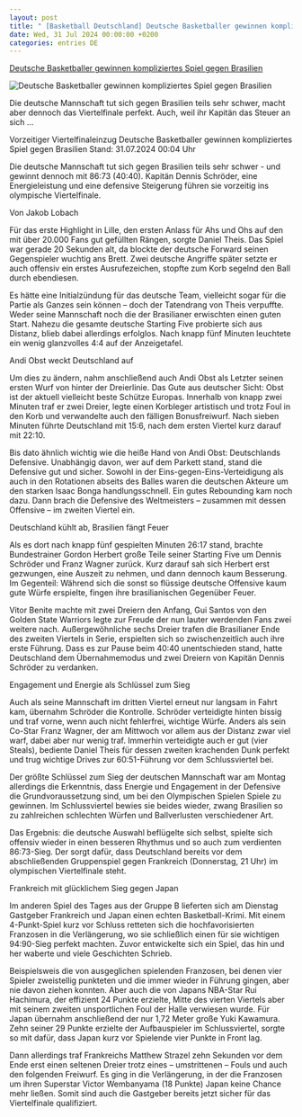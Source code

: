 ```yaml
---
layout: post
title: " [Basketball Deutschland] Deutsche Basketballer gewinnen kompliziertes Spiel gegen Brasilien"
date: Wed, 31 Jul 2024 00:00:00 +0200
categories: entries DE
---
```

[Deutsche Basketballer gewinnen kompliziertes Spiel gegen Brasilien](https://www.sportschau.de/olympia/deutsche-basketballer-gewinnen-kompliziertes-spiel-gegen-brasilien-und-stehen-im-viertelfinale,olympia-paris-basketball-deutschland-brasilien-frankreich-japan-100.html)

![Deutsche Basketballer gewinnen kompliziertes Spiel gegen Brasilien](https://images.sportschau.de/image/d115f87f-cadf-41a8-b245-6ec6c74d6ff8/AAABkQVScpk/AAABjwnlFvA/16x9-1280/basketball-252.jpg)

Die deutsche Mannschaft tut sich gegen Brasilien teils sehr schwer, macht aber dennoch das Viertelfinale perfekt. Auch, weil ihr Kapitän das Steuer an sich ...

Vorzeitiger Viertelfinaleinzug Deutsche Basketballer gewinnen kompliziertes Spiel gegen Brasilien Stand: 31.07.2024 00:04 Uhr

Die deutsche Mannschaft tut sich gegen Brasilien teils sehr schwer - und gewinnt dennoch mit 86:73 (40:40). Kapitän Dennis Schröder, eine Energieleistung und eine defensive Steigerung führen sie vorzeitig ins olympische Viertelfinale.

Von Jakob Lobach

Für das erste Highlight in Lille, den ersten Anlass für Ahs und Ohs auf den mit über 20.000 Fans gut gefüllten Rängen, sorgte Daniel Theis. Das Spiel war gerade 20 Sekunden alt, da blockte der deutsche Forward seinen Gegenspieler wuchtig ans Brett. Zwei deutsche Angriffe später setzte er auch offensiv ein erstes Ausrufezeichen, stopfte zum Korb segelnd den Ball durch ebendiesen.

Es hätte eine Initialzündung für das deutsche Team, vielleicht sogar für die Partie als Ganzes sein können – doch der Tatendrang von Theis verpuffte. Weder seine Mannschaft noch die der Brasilianer erwischten einen guten Start. Nahezu die gesamte deutsche Starting Five probierte sich aus Distanz, blieb dabei allerdings erfolglos. Nach knapp fünf Minuten leuchtete ein wenig glanzvolles 4:4 auf der Anzeigetafel.

Andi Obst weckt Deutschland auf

Um dies zu ändern, nahm anschließend auch Andi Obst als Letzter seinen ersten Wurf von hinter der Dreierlinie. Das Gute aus deutscher Sicht: Obst ist der aktuell vielleicht beste Schütze Europas. Innerhalb von knapp zwei Minuten traf er zwei Dreier, legte einen Korbleger artistisch und trotz Foul in den Korb und verwandelte auch den fälligen Bonusfreiwurf. Nach sieben Minuten führte Deutschland mit 15:6, nach dem ersten Viertel kurz darauf mit 22:10.

Bis dato ähnlich wichtig wie die heiße Hand von Andi Obst: Deutschlands Defensive. Unabhängig davon, wer auf dem Parkett stand, stand die Defensive gut und sicher. Sowohl in der Eins-gegen-Eins-Verteidigung als auch in den Rotationen abseits des Balles waren die deutschen Akteure um den starken Isaac Bonga handlungsschnell. Ein gutes Rebounding kam noch dazu. Dann brach die Defensive des Weltmeisters – zusammen mit dessen Offensive – im zweiten Viertel ein.

Deutschland kühlt ab, Brasilien fängt Feuer

Als es dort nach knapp fünf gespielten Minuten 26:17 stand, brachte Bundestrainer Gordon Herbert große Teile seiner Starting Five um Dennis Schröder und Franz Wagner zurück. Kurz darauf sah sich Herbert erst gezwungen, eine Auszeit zu nehmen, und dann dennoch kaum Besserung. Im Gegenteil: Während sich die sonst so flüssige deutsche Offensive kaum gute Würfe erspielte, fingen ihre brasilianischen Gegenüber Feuer.

Vitor Benite machte mit zwei Dreiern den Anfang, Gui Santos von den Golden State Warriors legte zur Freude der nun lauter werdenden Fans zwei weitere nach. Außergewöhnliche sechs Dreier trafen die Brasilianer Ende des zweiten Viertels in Serie, erspielten sich so zwischenzeitlich auch ihre erste Führung. Dass es zur Pause beim 40:40 unentschieden stand, hatte Deutschland dem Übernahmemodus und zwei Dreiern von Kapitän Dennis Schröder zu verdanken.

Engagement und Energie als Schlüssel zum Sieg

Auch als seine Mannschaft im dritten Viertel erneut nur langsam in Fahrt kam, übernahm Schröder die Kontrolle. Schröder verteidigte hinten bissig und traf vorne, wenn auch nicht fehlerfrei, wichtige Würfe. Anders als sein Co-Star Franz Wagner, der am Mittwoch vor allem aus der Distanz zwar viel warf, dabei aber nur wenig traf. Immerhin verteidigte auch er gut (vier Steals), bediente Daniel Theis für dessen zweiten krachenden Dunk perfekt und trug wichtige Drives zur 60:51-Führung vor dem Schlussviertel bei.

Der größte Schlüssel zum Sieg der deutschen Mannschaft war am Montag allerdings die Erkenntnis, dass Energie und Engagement in der Defensive die Grundvoraussetzung sind, um bei den Olympischen Spielen Spiele zu gewinnen. Im Schlussviertel bewies sie beides wieder, zwang Brasilien so zu zahlreichen schlechten Würfen und Ballverlusten verschiedener Art.

Das Ergebnis: die deutsche Auswahl beflügelte sich selbst, spielte sich offensiv wieder in einen besseren Rhythmus und so auch zum verdienten 86:73-Sieg. Der sorgt dafür, dass Deutschland bereits vor dem abschließenden Gruppenspiel gegen Frankreich (Donnerstag, 21 Uhr) im olympischen Viertelfinale steht.

Frankreich mit glücklichem Sieg gegen Japan

Im anderen Spiel des Tages aus der Gruppe B lieferten sich am Dienstag Gastgeber Frankreich und Japan einen echten Basketball-Krimi. Mit einem 4-Punkt-Spiel kurz vor Schluss retteten sich die hochfavorisierten Franzosen in die Verlängerung, wo sie schließlich einen für sie wichtigen 94:90-Sieg perfekt machten. Zuvor entwickelte sich ein Spiel, das hin und her waberte und viele Geschichten Schrieb.

Beispielsweis die von ausgeglichen spielenden Franzosen, bei denen vier Spieler zweistellig punkteten und die immer wieder in Führung gingen, aber nie davon ziehen konnten. Aber auch die von Japans NBA-Star Rui Hachimura, der effizient 24 Punkte erzielte, Mitte des vierten Viertels aber mit seinem zweiten unsportlichen Foul der Halle verwiesen wurde. Für Japan übernahm anschließend der nur 1,72 Meter große Yuki Kawamura. Zehn seiner 29 Punkte erzielte der Aufbauspieler im Schlussviertel, sorgte so mit dafür, dass Japan kurz vor Spielende vier Punkte in Front lag.

Dann allerdings traf Frankreichs Matthew Strazel zehn Sekunden vor dem Ende erst einen seltenen Dreier trotz eines – umstrittenen – Fouls und auch den folgenden Freiwurf. Es ging in die Verlängerung, in der die Franzosen um ihren Superstar Victor Wembanyama (18 Punkte) Japan keine Chance mehr ließen. Somit sind auch die Gastgeber bereits jetzt sicher für das Viertelfinale qualifiziert.

